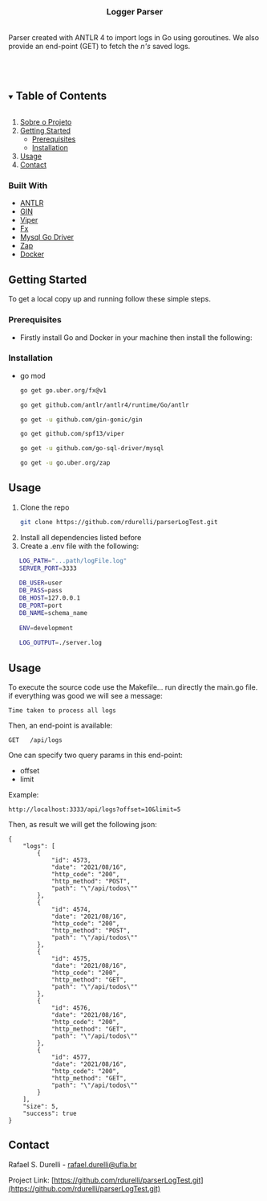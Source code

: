 



<!-- PROJECT LOGO -->
<br />
<p align="center">

<h3 align="center">Logger Parser</h3>

  <br align="center">
    Parser created with ANTLR 4 to import logs in Go using goroutines. 
    We also provide an end-point (GET) to fetch the <i>n's</i> saved logs. 
    <br />
    <br />
    <br />
  </p>
</p>



<!-- TABLE OF CONTENTS -->
<details open="open">
  <summary><h2 style="display: inline-block">Table of Contents</h2></summary>
  <ol>
    <li>
      <a href="#about-the-project">Sobre o Projeto</a>
    </li>
    <li>
      <a href="#getting-started">Getting Started</a>
      <ul>
        <li><a href="#prerequisites">Prerequisites</a></li>
        <li><a href="#installation">Installation</a></li>
      </ul>
    </li>
    <li><a href="#usage">Usage</a></li>
    <li><a href="#contact">Contact</a></li>
  </ol>
</details>



<!-- ABOUT THE PROJECT -->
<!-- ## Sobre o Projeto

Uma das melhores formas de se aprender alguma coisa é fazendo.

Dessa forma, eu resolvi realizar um desafio que de acordo com esse canal (maiores descrições sobre o problema pode ser encontrada em: https://www.youtube.com/watch?v=u3GAYK8hvTI) é um desafio para uma vaga Senior em Golang.

O desafio é o seguinte:
Criar um micro service em Golang que leia um arquivo de log e realize um PARSER de cada linha. E caso essa linha seja do método GET ou POST, deve-se armazenar esse log em uma tabela do MYSQL. Além disso,  a API deverá retornar as X entradas de log salvas filtrando pelo método GET ou POST.

Para criar o PARSER eu utilizei o ANTLR — onde foi possível criar uma gramática para reconhecer as linhas do arquivo de log.. filtrando os métodos GET e/ou POST.

Para maximizar e fazer o processo rápido, foi utilizado goroutines no código. Assim, é possível ler um arquivo de log extremamente grande em pouco tempo.

Boas práticas de programação foram também utilizadas - injeção de dependência (FX), .env variables (Viper), logger (Zap) e como Web Service escolhe-se utilizar o Gin

O código-fonte desse projeto pode ser visualizado em: https://github.com/rdurelli/parserLogTest

 -->

### Built With

* [ANTLR](https://www.antlr.org/)
* [GIN](https://github.com/gin-gonic/gin)
* [Viper](https://github.com/spf13/viper) 
* [Fx](https://github.com/uber-go/fx)
* [Mysql Go Driver](https://github.com/go-sql-driver/mysql)
* [Zap](https://github.com/uber-go/zap)
* [Docker](https://hub.docker.com/)



<!-- GETTING STARTED -->
## Getting Started

To get a local copy up and running follow these simple steps. 

### Prerequisites

* Firstly install Go and Docker in your machine then install the following:

### Installation

* go mod
  ```sh
  go get go.uber.org/fx@v1
  ```
  ```sh
  go get github.com/antlr/antlr4/runtime/Go/antlr
  ```
  ```sh
  go get -u github.com/gin-gonic/gin
  ```

  ```sh
  go get github.com/spf13/viper
  ```

  ```sh
  go get -u github.com/go-sql-driver/mysql
  ```

  ```sh
  go get -u go.uber.org/zap
  ```
  

## Usage

1. Clone the repo
   ```sh
   git clone https://github.com/rdurelli/parserLogTest.git
   ```
2. Install all dependencies listed before
3. Create a .env file with the following:
```sh
   LOG_PATH="...path/logFile.log"
   SERVER_PORT=3333
   
   DB_USER=user
   DB_PASS=pass
   DB_HOST=127.0.0.1
   DB_PORT=port
   DB_NAME=schema_name
   
   ENV=development
   
   LOG_OUTPUT=./server.log
   ```


<!-- USAGE EXAMPLES -->
## Usage

To execute the source code use the Makefile... run directly the main.go file.
if everything was good we will see a message: 
```
Time taken to process all logs
```

Then, an end-point is available: 
```
GET   /api/logs 
```

One can specify two query params in this end-point: 
* offset
* limit

Example:
```
http://localhost:3333/api/logs?offset=10&limit=5
```
Then, as result we will get the following json:
```
{
    "logs": [
        {
            "id": 4573,
            "date": "2021/08/16",
            "http_code": "200",
            "http_method": "POST",
            "path": "\"/api/todos\""
        },
        {
            "id": 4574,
            "date": "2021/08/16",
            "http_code": "200",
            "http_method": "POST",
            "path": "\"/api/todos\""
        },
        {
            "id": 4575,
            "date": "2021/08/16",
            "http_code": "200",
            "http_method": "GET",
            "path": "\"/api/todos\""
        },
        {
            "id": 4576,
            "date": "2021/08/16",
            "http_code": "200",
            "http_method": "GET",
            "path": "\"/api/todos\""
        },
        {
            "id": 4577,
            "date": "2021/08/16",
            "http_code": "200",
            "http_method": "GET",
            "path": "\"/api/todos\""
        }
    ],
    "size": 5,
    "success": true
}
```


<!-- CONTACT -->
## Contact

Rafael S. Durelli - rafael.durelli@ufla.br

Project Link: [https://github.com/rdurelli/parserLogTest.git](https://github.com/rdurelli/parserLogTest.git)
